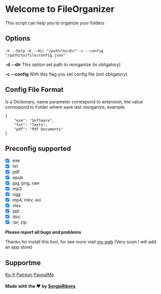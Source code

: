 # Welcome to FileOrganizer

This script can help you to organize your folders


## Options

```-h --help```
```-d --dir "/path/to/dir"```
```-c --config "/path/to/file/config.json"```

**-d --dir**
This option set path to reorganize (is obligatory)

**-c --config**
With this flag you set config file (not obligatory)

## Config File Format
Is a Dictionary, name parameter correspond to extension, the value correspond to Folder where save last reorganize, example:
```
{
	"exe": "Software",
	"txt": "Texts",
	"pdf": "Pdf Documents"
}
```

## Preconfig supported

 - [x] exe
 - [x] txt
 - [x] pdf
 - [x] epub
 - [x] jpg, png, raw
 - [x] mp3
 - [x] ogg
 - [x] mp4, mkv, avi
 - [x] xlsx
 - [x] ppt
 - [x] doc
 - [x] rar, zip

**Please report all bugs and problems**

Thanks for install this tool, for see more visit [my web](https://sergioribera.com) (Very soon I will add an app store)
## Supportme
[Ko-fi](https://ko-fi.com/sergioribera)
[Patreon](https://www.patreon.com/SergioRibera)
[PaypalMe](https://paypal.me/SergioRibera)

#### Made with the ❤️ by [SergioRibera](https://sergioribera.com)
